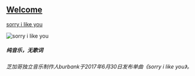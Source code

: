 ## [Welcome  ](https://zkeq.github.io/zkeq/%C2%B7index.htm)

[sorry i like you](https://music.163.com/#/song?id=520459812)



![sorry i like you](http://p1.music.126.net/bd9iBU2Pu7bfCeOdqJfDhg==/109951163072002012.jpg "sorry i like you")

##### 纯音乐，无歌词
###### 芝加哥独立音乐制作人burbank于2017年6月30日发布单曲《sorry i like you》。





<audio id="bgmMusic" src="http://music.163.com/song/media/outer/url?id=520459812.mp3" preload="auto" type="audio/mp3" autoplay loop></audio>
